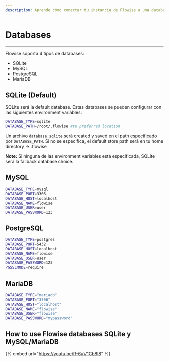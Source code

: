 ```yaml
---
description: Aprende cómo conectar tu instancia de Flowise a una database
---
```


# Databases

***

Flowise soporta 4 tipos de databases:

* SQLite
* MySQL
* PostgreSQL
* MariaDB

## SQLite (Default)

SQLite será la default database. Estas databases se pueden configurar con las siguientes environment variables:

```sh
DATABASE_TYPE=sqlite
DATABASE_PATH=/root/.flowise #tu preferred location
```

Un archivo `database.sqlite` será created y saved en el path especificado por `DATABASE_PATH`. Si no se especifica, el default store path será en tu home directory -> .flowise

**Note:** Si ninguna de las environment variables está especificada, SQLite será la fallback database choice.

## MySQL

```sh
DATABASE_TYPE=mysql
DATABASE_PORT=3306
DATABASE_HOST=localhost
DATABASE_NAME=flowise
DATABASE_USER=user
DATABASE_PASSWORD=123
```

## PostgreSQL

```sh
DATABASE_TYPE=postgres
DATABASE_PORT=5432
DATABASE_HOST=localhost
DATABASE_NAME=flowise
DATABASE_USER=user
DATABASE_PASSWORD=123
PGSSLMODE=require
```

## MariaDB

```bash
DATABASE_TYPE="mariadb"
DATABASE_PORT="3306"
DATABASE_HOST="localhost"
DATABASE_NAME="flowise"
DATABASE_USER="flowise"
DATABASE_PASSWORD="mypassword"
```

## How to use Flowise databases SQLite y MySQL/MariaDB

{% embed url="https://youtu.be/R-6uV1Cb8I8" %}
